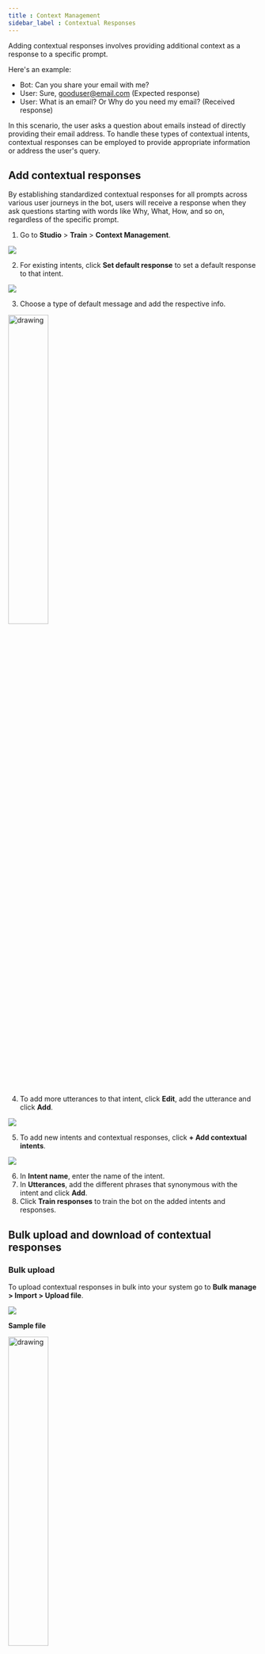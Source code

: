 ```yaml
---
title : Context Management
sidebar_label : Contextual Responses
---
```



Adding contextual responses involves providing additional context as a response to a specific prompt.

Here's an example:

* Bot: Can you share your email with me?
* User: Sure, gooduser@email.com (Expected response)
* User: What is an email? Or Why do you need my email? (Received response)

In this scenario, the user asks a question about emails instead of directly providing their email address. To handle these types of contextual intents, contextual responses can be employed to provide appropriate information or address the user's query.

## Add contextual responses

By establishing standardized contextual responses for all prompts across various user journeys in the bot, users will receive a response when they ask questions starting with words like Why, What, How, and so on, regardless of the specific prompt.

1. Go to **Studio** > **Train** > **Context Management**.

 ![](https://i.imgur.com/UhnjgWg.png)

2. For existing intents, click **Set default response** to set a default response to that intent.

 ![](https://i.imgur.com/29PQjc0.png)

3. Choose a type of default message and add the respective info.

<img src="https://i.imgur.com/fmKF1v0.png" alt="drawing" width="40%"/>

4. To add more utterances to that intent, click **Edit**, add the utterance and click **Add**.

 ![](https://i.imgur.com/b4CPnxK.png)

5. To add new intents and contextual responses, click **+ Add contextual intents**.

 ![](https://i.imgur.com/fbEI1Uh.png)

6. In **Intent name**, enter the name of the intent.
7. In **Utterances**,  add the different phrases that synonymous with the intent and click **Add**.
8. Click **Train responses** to train the bot on the added intents and responses.

## Bulk upload and download of contextual responses

### Bulk upload

To upload contextual responses in bulk into your system go to **Bulk manage > Import > Upload file**.

 ![](https://i.imgur.com/klbhfeE.png)

**Sample file**

 <img src="https://i.imgur.com/0rw3qLK.png" alt="drawing" width="40%"/>


### Bulk download

To download contextual responses in bulk, go to **Bulk manage > Export**.

![](https://i.imgur.com/hUoeWvQ.png)

All the contextual responses will be downloaded to your system as a CSV file.
